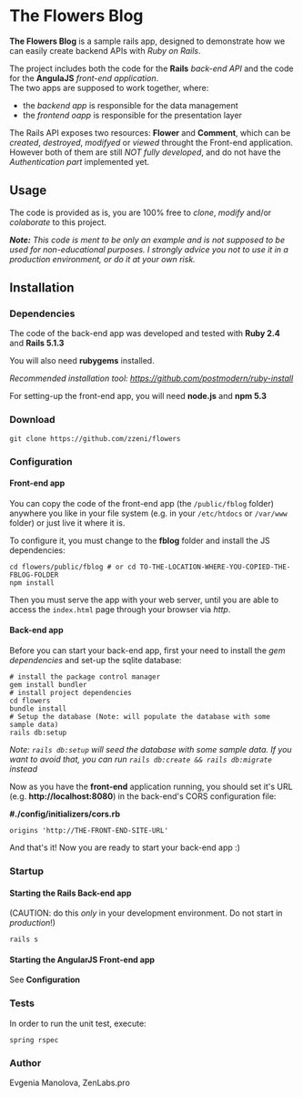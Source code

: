 # The Flowers Blog

**The Flowers Blog** is a sample rails app, designed to demonstrate how we can easily create backend APIs with _Ruby on Rails_.

The project includes both the code for the **Rails** _back-end API_ and the code for the **AngulaJS** _front-end application_.    
The two apps are supposed to work together, where:
* the _backend app_ is responsible for the data management
* the _frontend oapp_ is responsible for the presentation layer

The Rails API exposes two resources: **Flower** and **Comment**, which can be _created_, _destroyed_, _modifyed_ or _viewed_ throught the Front-end application.  
However both of them are still _NOT fully developed_, and do not have the *Authentication part* implemented yet.

## Usage

The code is provided as is, you are 100% free to *clone*, *modify* and/or *colaborate* to this project.

_**Note:** This code is ment to be only an example and is not supposed to be used for non-educational purposes. I strongly advice you not to use it in a production environment, or do it at your own risk._

## Installation

### Dependencies

The code of the back-end app was developed and tested with **Ruby 2.4** and **Rails 5.1.3**

You will also need **rubygems** installed. 

_Recommended installation tool: https://github.com/postmodern/ruby-install_

For setting-up the front-end app, you will need **node.js** and **npm 5.3**

### Download

`git clone https://github.com/zzeni/flowers`

### Configuration

#### Front-end app

You can copy the code of the front-end app (the `/public/fblog` folder) anywhere you like in your file system (e.g. in your `/etc/htdocs` or `/var/www` folder) or just live it where it is.

To configure it, you must change to the **fblog** folder and install the JS dependencies:

```
cd flowers/public/fblog # or cd TO-THE-LOCATION-WHERE-YOU-COPIED-THE-FBLOG-FOLDER
npm install
```

Then you must serve the app with your web server, until you are able to access the `index.html` page through your browser via *http*.

#### Back-end app

Before you can start your back-end app, first your need to install the _gem dependencies_ and set-up the sqlite database:

```
# install the package control manager
gem install bundler
# install project dependencies
cd flowers
bundle install
# Setup the database (Note: will populate the database with some sample data)
rails db:setup
```

_Note: `rails db:setup` will seed the database with some sample data. If you want to avoid that, you can run `rails db:create && rails db:migrate` instead_

Now as you have the **front-end** application running, you should set it's URL (e.g. **http://localhost:8080**) in the back-end's CORS configuration file:

**\#./config/initializers/cors.rb**

`origins 'http://THE-FRONT-END-SITE-URL'`

And that's it! Now you are ready to start your back-end app :)

### Startup

#### Starting the Rails Back-end app

(CAUTION: do this _only_ in your development environment. Do not start in *production*!)

`rails s`

#### Starting the AngularJS Front-end app

See **Configuration**

### Tests

In order to run the unit test, execute:

`spring rspec`

### Author

Evgenia Manolova, ZenLabs.pro
